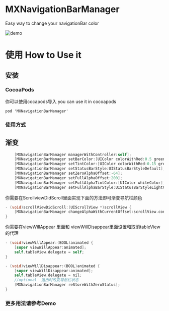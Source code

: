 # MXNavigationBarManager
Easy way to change your navigationBar color

![demo](GifPicture/Gif1.gif)

使用  How to Use it
=====

## 安装

### CocoaPods

你可以使用cocapods导入  you can use it in cocoapods
```
pod 'MXNavigationBarManager'   
```

### 使用方式

## 渐变

```objective-c
    [MXNavigationBarManager managerWithController:self];
    [MXNavigationBarManager setBarColor:[UIColor colorWithRed:0.5 green:0.5 blue:1 alpha:1]];
    [MXNavigationBarManager setTintColor:[UIColor colorWithRed:0.15 green:0.15 blue:0.15 alpha:1]];
    [MXNavigationBarManager setStatusBarStyle:UIStatusBarStyleDefault];
    [MXNavigationBarManager setZeroAlphaOffset:-64];
    [MXNavigationBarManager setFullAlphaOffset:200];
    [MXNavigationBarManager setFullAlphaTintColor:[UIColor whiteColor]];
    [MXNavigationBarManager setFullAlphaBarStyle:UIStatusBarStyleLightContent];
```

你需要在ScrollviewDidScroll里面实现下面的方法即可渐变导航栏颜色
```objective-c
- (void)scrollViewDidScroll:(UIScrollView *)scrollView {
    [MXNavigationBarManager changeAlphaWithCurrentOffset:scrollView.contentOffset.y];
}
```

你需要在viewWillAppear 里面和 viewWillDisappear里面设置和取消tableView的代理
```objective-c
- (void)viewWillAppear:(BOOL)animated {
    [super viewWillAppear:animated];
    self.tableView.delegate = self;
}

- (void)viewWillDisappear:(BOOL)animated {
    [super viewWillDisappear:animated];
    self.tableView.delegate = nil;
    //optional  退出时改变导航栏状态
    [MXNavigationBarManager reStoreWithZeroStatus];
}
```

### 更多用法请参考Demo

